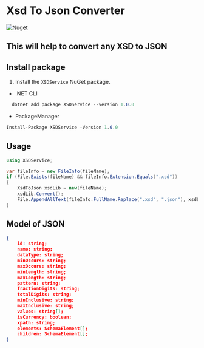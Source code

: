 # Xsd To Json Converter
[![Nuget](https://img.shields.io/nuget/v/XSDService)](https://www.nuget.org/packages/XSDService/)

## This will help to convert any XSD to JSON

## Install package

1. Install the `XSDService` NuGet package.
  * .NET CLI
  ```cs
    dotnet add package XSDService --version 1.0.0
  ```
  * PackageManager
  ```cs
  Install-Package XSDService -Version 1.0.0
  ```

## Usage

```C#
using XSDService;

var fileInfo = new FileInfo(fileName);
if (File.Exists(fileName) && fileInfo.Extension.Equals(".xsd"))
{
    XsdToJson xsdLib = new(fileName);
    xsdLib.Convert();
    File.AppendAllText(fileInfo.FullName.Replace(".xsd", ".json"), xsdLib.SchemaJson);
}
```
## Model of JSON
```json
{
    id: string;
    name: string;
    dataType: string;
    minOccurs: string;
    maxOccurs: string;
    minLength: string;
    maxLength: string;
    pattern: string;
    fractionDigits: string;
    totalDigits: string;
    minInclusive: string;
    maxInclusive: string;
    values: string[];
    isCurrency: boolean;
    xpath: string;
    elements: SchemaElement[];
    children: SchemaElement[];
}

```
